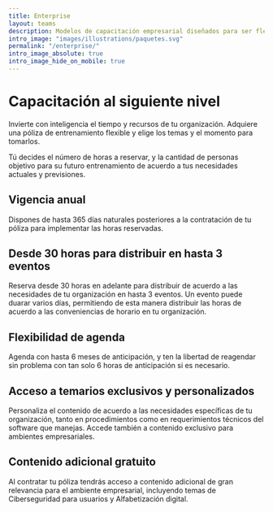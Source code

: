 ```yaml
---
title: Enterprise
layout: teams
description: Modelos de capacitación empresarial diseñados para ser flexibles y escalables
intro_image: "images/illustrations/paquetes.svg"
permalink: "/enterprise/"
intro_image_absolute: true
intro_image_hide_on_mobile: true    
---
```


# Capacitación al siguiente nivel

Invierte con inteligencia el tiempo y recursos de tu organización. Adquiere una póliza de entrenamiento flexible y elige los temas y el momento para tomarlos.

Tú decides el número de horas a reservar, y la cantidad de personas objetivo para su futuro entrenamiento de acuerdo a tus necesidades actuales y previsiones.

## Vigencia anual

Dispones de hasta 365 días naturales posteriores a la contratación de tu póliza para implementar las horas reservadas.

## Desde 30 horas para distribuir en hasta 3 eventos

Reserva desde 30 horas en adelante para distribuir de acuerdo a las necesidades de tu organización en hasta 3 eventos. Un evento puede duarar varios días, permitiendo de esta manera distribuir las horas de acuerdo a las conveniencias de horario en tu organización.

## Flexibilidad de agenda

Agenda con hasta 6 meses de anticipación, y ten la libertad de reagendar sin problema con tan solo 6 horas de anticipación si es necesario.

## Acceso a temarios exclusivos y personalizados

Personaliza el contenido de acuerdo a las necesidades específicas de tu organización, tanto en procedimientos como en requerimientos técnicos del software que manejas. Accede también a contenido exclusivo para ambientes empresariales.

## Contenido adicional gratuito

Al contratar tu póliza tendrás acceso a contenido adicional de gran relevancia para el ambiente empresarial, incluyendo temas de Ciberseguridad para usuarios y Alfabetización digital.